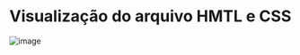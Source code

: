 # Visualização do arquivo HMTL e CSS
![image](https://github.com/user-attachments/assets/07e38d8a-be93-4c4e-880a-2558fe53dd1f)

#

